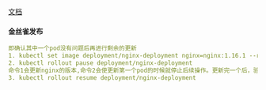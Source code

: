 [文档](https://kubernetes.io/docs/concepts/workloads/controllers/deployment/)

#### 金丝雀发布
```yml
即确认其中一个pod没有问题后再进行剩余的更新
1. kubectl set image deployment/nginx-deployment nginx=nginx:1.16.1 --record
2. kubectl rollout pause deployment/nginx-deployment
命令1会更新nginx的版本,命令2会使更新第一个pod的时候就停止后续操作。更新完一个后，验证没有问题了，使用命令3恢复更新
3. kubectl rollout resume deployment/nginx-deployment
```